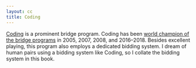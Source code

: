 ```yaml
---
layout: cc
title: Coding
---
```

[Coding][wbr5] is a prominent bridge program.  Coding has been [world
champion of the bridge programs][champ] in 2005, 2007, 2008, and 2016–2018.
Besides excellent playing, this program also employs a dedicated bidding
system.  I dream of human pairs using a bidding system like Coding, so I
collate the bidding system in this book.



[champ]: https://bridgebotchampionship.com/home/world-computer-bridge-championship/
[wbr5]: http://Coding.com/
